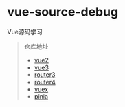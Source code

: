 # vue-source-debug
Vue源码学习

> 仓库地址
> - [vue2](https://github.com/vuejs/vue)
> - [vue3](https://github.com/vuejs/core)
> - [router3](https://github.com/vuejs/vue-router)
> - [router4](https://github.com/vuejs/router)
> - [vuex](https://github.com/vuejs/vuex)
> - [pinia](https://github.com/vuejs/pinia)